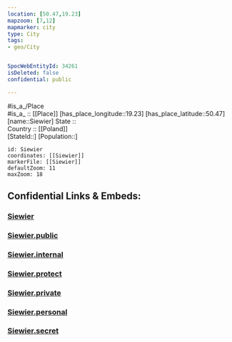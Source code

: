 ```yaml
---
location: [50.47,19.23] 
mapzoom: [7,12] 
mapmarker: city 
type: City
tags:
- geo/City


SpocWebEntityId: 34261
isDeleted: false
confidential: public

---
```

#is_a_/Place  
#is_a_ :: [[Place]] 
[has_place_longitude::19.23] 
[has_place_latitude::50.47] 
[name::Siewier] 
State ::  
Country :: [[Poland]]  
[StateId::] 
[Population::] 



```leaflet
id: Siewier
coordinates: [[Siewier]] 
markerFile: [[Siewier]] 
defaultZoom: 11 
maxZoom: 18
```


## Confidential Links & Embeds: 

### [Siewier](/_Standards/Earth/Continent/Europe/Europe~East/Poland/Provinces~Poland/Silesian/City/Siewier.md) 

### [Siewier.public](/_public/Earth/Continent/Europe/Europe~East/Poland/Provinces~Poland/Silesian/City/Siewier.public.md) 

### [Siewier.internal](/_internal/Earth/Continent/Europe/Europe~East/Poland/Provinces~Poland/Silesian/City/Siewier.internal.md) 

### [Siewier.protect](/_protect/Earth/Continent/Europe/Europe~East/Poland/Provinces~Poland/Silesian/City/Siewier.protect.md) 

### [Siewier.private](/_private/Earth/Continent/Europe/Europe~East/Poland/Provinces~Poland/Silesian/City/Siewier.private.md) 

### [Siewier.personal](/_personal/Earth/Continent/Europe/Europe~East/Poland/Provinces~Poland/Silesian/City/Siewier.personal.md) 

### [Siewier.secret](/_secret/Earth/Continent/Europe/Europe~East/Poland/Provinces~Poland/Silesian/City/Siewier.secret.md)

